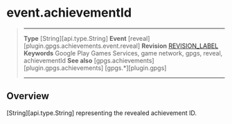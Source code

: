 # event.achievementId

> --------------------- ------------------------------------------------------------------------------------------
> __Type__              [String][api.type.String]
> __Event__             [reveal][plugin.gpgs.achievements.event.reveal]
> __Revision__          [REVISION_LABEL](REVISION_URL)
> __Keywords__          Google Play Games Services, game network, gpgs, reveal, achievementId
> __See also__          [gpgs.achievements][plugin.gpgs.achievements]
>                       [gpgs.*][plugin.gpgs]
> --------------------- ------------------------------------------------------------------------------------------

## Overview

[String][api.type.String] representing the revealed achievement ID.
